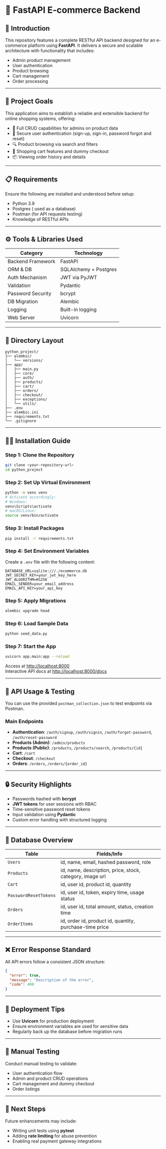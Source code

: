 
# 🛒 FastAPI E-commerce Backend

## 📖 Introduction

This repository features a complete RESTful API backend designed for an e-commerce platform using **FastAPI**. It delivers a secure and scalable architecture with functionality that includes:

* Admin product management
* User authentication
* Product browsing
* Cart management
* Order processing

---

## 🎯 Project Goals

This application aims to establish a reliable and extensible backend for online shopping systems, offering:

- 🔧 Full CRUD capabilities for admins on product data
- 🔐 Secure user authentication (sign-up, sign-in, password forgot and reset)
- 🔍 Product browsing via search and filters
- 🛒 Shopping cart features and dummy checkout
- 📦 Viewing order history and details

---

## 📋 Requirements

Ensure the following are installed and understood before setup:

- Python 3.9
- Postgres ( used as a database)
- Postman (for API requests testing)
- Knowledge of RESTful APIs

---

## ⚙️ Tools & Libraries Used

| Category         | Technology            |
|------------------|------------------------|
| Backend Framework | FastAPI               |
| ORM & DB         | SQLAlchemy + Postgres   |
| Auth Mechanism   | JWT via PyJWT         |
| Validation       | Pydantic              |
| Password Security| bcrypt                |
| DB Migration     | Alembic               |
| Logging          | Built-in logging      |
| Web Server       | Uvicorn               |

---

## 📁 Directory Layout

```
python_project/
├── alembic/
│   └── versions/
├── app/
│   ├── main.py
│   ├── core/
│   ├── auth/
│   ├── products/
│   ├── cart/
│   ├── orders/
│   ├── checkout/
│   ├── exceptions/
│   └── utils/
├── .env
├── alembic.ini
├── requirements.txt
└── .gitignore
```

---

## 🧑‍💻 Installation Guide

### Step 1: Clone the Repository

```bash
git clone <your-repository-url>
cd python_project
```

### Step 2: Set Up Virtual Environment

```bash
python -m venv venv
# Activate accordingly:
# Windows:
venv\Scripts\activate
# macOS/Linux:
source venv/bin/activate
```

### Step 3: Install Packages

```bash
pip install -r requirements.txt
```

### Step 4: Set Environment Variables

Create a `.env` file with the following content:

```env
DATABASE_URL=sqlite:///./ecommerce.db
JWT_SECRET_KEY=your_jwt_key_here
JWT_ALGORITHM=HS256
EMAIL_SENDER=your_email_address
EMAIL_API_KEY=your_api_key
```

### Step 5: Apply Migrations

```bash
alembic upgrade head
```

### Step 6: Load Sample Data

```bash
python seed_data.py
```

### Step 7: Start the App

```bash
uvicorn app.main:app --reload
```

Access at [http://localhost:8000](http://localhost:8000)  
Interactive API docs at [http://localhost:8000/docs](http://localhost:8000/docs)

---

## 🧪 API Usage & Testing

You can use the provided `postman_collection.json` to test endpoints via Postman.

### Main Endpoints

- **Authentication**: `/auth/signup`, `/auth/signin`, `/auth/forgot-password`, `/auth/reset-password`
- **Products (Admin)**: `/admin/products`
- **Products (Public)**: `/products`, `/products/search`, `/products/{id}`
- **Cart**: `/cart`
- **Checkout**: `/checkout`
- **Orders**: `/orders`, `/orders/{order_id}`

---

## 🔒 Security Highlights

- Passwords hashed with **bcrypt**
- **JWT tokens** for user sessions with RBAC
- Time-sensitive password reset tokens
- Input validation using **Pydantic**
- Custom error handling with structured logging

---

## 🧾 Database Overview

| Table                   | Fields/Info                                                |
|-------------------------|------------------------------------------------------------|
| `Users`                 | id, name, email, hashed password, role                     |
| `Products`              | id, name, description, price, stock, category, image url   |
| `Cart`                  | id, user id, product id, quantity                          |
| `PasswordResetTokens`   | id, user id, token, expiry time, usage status              |
| `Orders`                | id, user id, total amount, status, creation time           |
| `OrderItems`            | id, order id, product id, quantity, purchase-time price    |

---

## ❌ Error Response Standard

All API errors follow a consistent JSON structure:

```json
{
  "error": true,
  "message": "Description of the error",
  "code": 400
}
```

---

## 🚀 Deployment Tips

- Use **Uvicorn** for production deployment
- Ensure environment variables are used for sensitive data
- Regularly back up the database before migration runs

---

## 🧪 Manual Testing

Conduct manual testing to validate:

- User authentication flow
- Admin and product CRUD operations
- Cart management and dummy checkout
- Order listings

---

## 🧭 Next Steps

Future enhancements may include:

- Writing unit tests using **pytest**
- Adding **rate limiting** for abuse prevention
- Enabling real payment gateway integrations
